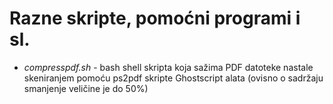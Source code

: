 # Razne skripte, pomoćni programi i sl.

* _compresspdf.sh_ - bash shell skripta koja sažima PDF datoteke nastale skeniranjem pomoću ps2pdf skripte Ghostscript alata (ovisno o sadržaju smanjenje veličine je do 50%)
